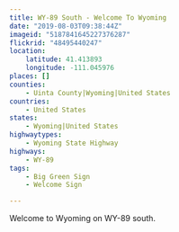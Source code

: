 ```yaml
---
title: WY-89 South - Welcome To Wyoming
date: "2019-08-03T09:38:44Z"
imageid: "5187841645227376287"
flickrid: "48495440247"
location:
    latitude: 41.413893
    longitude: -111.045976
places: []
counties:
    - Uinta County|Wyoming|United States
countries:
    - United States
states:
    - Wyoming|United States
highwaytypes:
    - Wyoming State Highway
highways:
    - WY-89
tags:
    - Big Green Sign
    - Welcome Sign

---
```

Welcome to Wyoming on WY-89 south.
